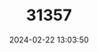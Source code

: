 ---
title: "31357"
category: "Gomortega keule"
draft: false
date: 2024-02-22 13:03:50
languages:
  Spanish; Castilian: ["Keule", "Queule"]
---